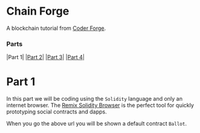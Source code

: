 # Chain Forge

A blockchain tutorial from [Coder Forge](http://coderforge.io).

### Parts
|Part 1|
|[Part 2](https://github.com/coder-forge/chain-forge/tree/part-2)|
|[Part 3](https://github.com/coder-forge/chain-forge/tree/part-3)|
|[Part 4](https://github.com/coder-forge/chain-forge/tree/part-4)|

# Part 1

In this part we will be coding using the `Solidity` language and only an
internet browser. The [Remix Solidity Browser](https://ethereum.github.io/browser-solidity/)
is the perfect tool for quickly prototyping social contracts and dapps.

When you go the above url you will be shown a default contract `Ballot`.

